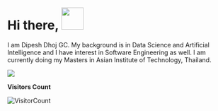 # Hi there, <img src="https://media1.giphy.com/media/2zeji2UedvZzvIZ45N/giphy.gif?cid=ecf05e470sp46cc426gqf0687fh09lh1pnitx5fad35zdryi&rid=giphy.gif&ct=s" width="50"> 
I am Dipesh Dhoj GC. My background is in Data Science and Artificial Intelligence and I have interest in Software Engineering as well. I am currently doing my Masters in Asian Institute of Technology, Thailand. 
<!--
**1dipesh/1dipesh** is a ✨ _special_ ✨ repository because its `README.md` (this file) appears on your GitHub profile.

Here are some ideas to get you started:

- 🔭 I’m currently working on ...
- 🌱 I’m currently learning ...
- 👯 I’m looking to collaborate on ...
- 🤔 I’m looking for help with ...
- 💬 Ask me about ...
- 📫 How to reach me: ...
- 😄 Pronouns: ...
- ⚡ Fun fact: ...
-->

<img src="https://github-readme-stats.vercel.app/api?username=1dipesh&&show_icons=true&theme=radical&bg_color=30,0d0d0d,191919&title_color=fff&text_color=fff&icon_color=79ff97">

**Visitors Count**

![VisitorCount](https://profile-counter.glitch.me/{1dipesh}/count.svg)
